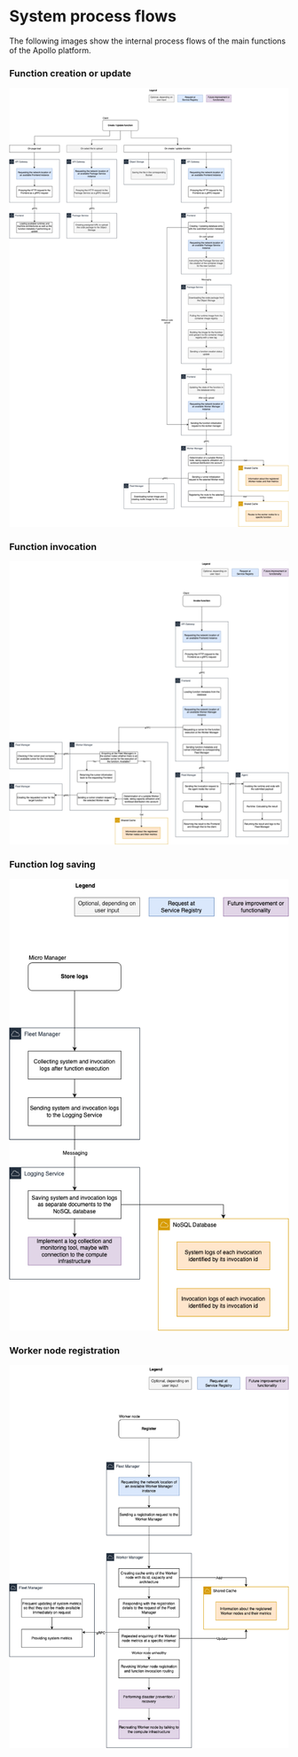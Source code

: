# System process flows

The following images show the internal process flows of the main functions of the Apollo platform.

### Function creation or update

<picture>
   <img alt="Apollo Function Creation and Update Process Flow" max-width="80%" src="images/apollo-function-create-flow.drawio.png">
</picture>

### Function invocation

<picture>
   <img alt="Apollo Function Invocation Process Flow" max-width="80%" src="images/apollo-function-invoke-flow.drawio.png">
</picture>

### Function log saving

<picture>
   <img alt="Apollo Log Saving Process Flow" max-width="80%" src="images/apollo-function-save-logs-flow.drawio.png">
</picture>

### Worker node registration

<picture>
   <img alt="Apollo Worker Node Registration Process Flow" max-width="80%" src="images/apollo-worker-register-flow.drawio.png">
</picture>
